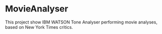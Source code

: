 # MovieAnalyser

This project show IBM WATSON Tone Analyser performing movie analyses, based on New York Times critics.

